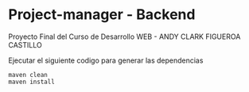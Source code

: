 # Project-manager - Backend
Proyecto Final del Curso de Desarrollo WEB - ANDY CLARK FIGUEROA CASTILLO

Ejecutar el siguiente codigo para generar las dependencias

```
maven clean
maven install 
